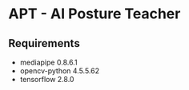 # APT - AI Posture Teacher

## Requirements
* mediapipe 0.8.6.1
* opencv-python 4.5.5.62
* tensorflow 2.8.0

